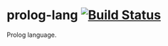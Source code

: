 # prolog-lang [![Build Status](https://travis-ci.org/icostan/prolog-lang.svg)](https://travis-ci.org/icostan/prolog-lang)

Prolog language.
